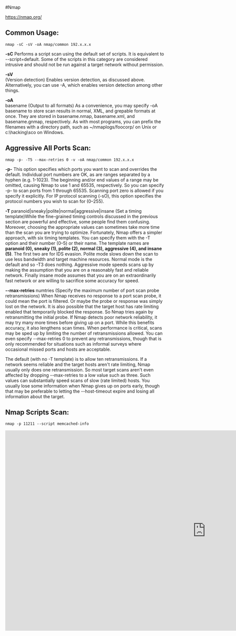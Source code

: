#Nmap

https://nmap.org/


## **Common Usage:**
`nmap -sC -sV -oA nmap/common 192.x.x.x`

**-sC**
Performs a script scan using the default set of scripts. It is equivalent to --script=default. Some of the scripts in this category are considered intrusive and should not be run against a target network without permission.

**-sV**    
(Version detection) Enables version detection, as discussed above. Alternatively, you can use -A, which enables version detection among other things.

**-oA**    
basename (Output to all formats) As a convenience, you may specify -oA basename to store scan results in normal, XML, and grepable formats at once. They are stored in basename.nmap, basename.xml, and basename.gnmap, respectively. As with most programs, you can prefix the filenames with a directory path, such as ~/nmaplogs/foocorp/ on Unix or c:\hacking\sco on Windows.



## **Aggressive All Ports Scan:**
`nmap -p- -T5 --max-retries 0 -v -oA nmap/common 192.x.x.x`

**-p-**
This option specifies which ports you want to scan and overrides the default. Individual port numbers are OK, as are ranges separated by a hyphen (e.g.  1-1023). The beginning and/or end values of a range may be omitted, causing Nmap to use 1 and 65535, respectively. So
you can specify -p- to scan ports from 1 through 65535. Scanning port zero is allowed if you specify it explicitly. For IP protocol scanning (-sO), this option specifies the protocol numbers you wish to scan for (0–255).


**-T** 
paranoid|sneaky|polite|normal|aggressive|insane (Set a timing template)While the fine-grained timing controls discussed in the previous section are powerful and effective, some people find them confusing. Moreover, choosing the appropriate values can sometimes take more time than the scan you are trying to optimize. Fortunately, Nmap offers a simpler approach, with six timing templates. You can specify them with the -T option and their number (0–5) or their name. The template names are **paranoid (0), sneaky (1), polite (2), normal (3), aggressive (4), and insane (5)**. The first two are for IDS evasion. Polite mode slows down the scan to use less bandwidth and target machine resources. Normal mode is the default and so -T3 does nothing. Aggressive mode speeds scans up by making the assumption that you are on a reasonably fast and reliable network. Finally insane mode assumes that you are on an extraordinarily fast network or are willing to sacrifice some accuracy for speed.


**--max-retries** 
numtries (Specify the maximum number of port scan probe retransmissions)
When Nmap receives no response to a port scan probe, it could mean the port is filtered. Or maybe the probe or response was simply lost on the network. It is also possible that the target host has rate limiting enabled that temporarily blocked the response. So Nmap tries again by retransmitting the initial probe. If Nmap detects poor network reliability, it may try many more times before giving up on a port. While this benefits accuracy, it also lengthens scan times. When performance is critical, scans may be sped up by limiting the number of retransmissions allowed. You can even specify --max-retries 0 to prevent any retransmissions, though that is only recommended for situations such as informal surveys where occasional missed ports and hosts are acceptable.

The default (with no -T template) is to allow ten retransmissions. If a network seems reliable and the target hosts aren't rate limiting, Nmap usually only does one retransmission. So most target scans aren't even affected by dropping --max-retries to a low value such as three. Such values can substantially speed scans of slow (rate limited) hosts. You usually lose some information when Nmap gives up on ports early, though that may be preferable to letting the --host-timeout expire and losing all information about the target.



## **Nmap Scripts Scan:**
`nmap -p 11211 --script memcached-info`


<iframe width="1270" height="636" src="https://www.youtube.com/embed/M-Uq7YSfZ4I" frameborder="0" allow="accelerometer; autoplay; encrypted-media; gyroscope; picture-in-picture" allowfullscreen></iframe>